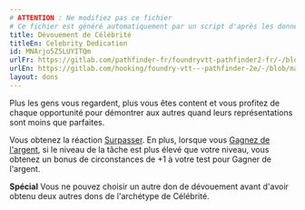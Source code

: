 ```yaml
---
# ATTENTION : Ne modifiez pas ce fichier
# Ce fichier est généré automatiquement par un script d'après les données du module Foundry VTT officiel et de sa traduction
title: Dévouement de Célébrité
titleEn: Celebrity Dedication
id: MNArjo5Z5LUYITQm
urlFr: https://gitlab.com/pathfinder-fr/foundryvtt-pathfinder2-fr/-/blob/master/data/feats/MNArjo5Z5LUYITQm.htm
urlEn: https://gitlab.com/hooking/foundry-vtt---pathfinder-2e/-/blob/master/packs/data/feats.db/celebrity-dedication.json
layout: dons
---
```

Plus les gens vous regardent, plus vous êtes content et vous profitez de chaque opportunité pour démontrer aux autres quand leurs représentations sont moins que parfaites.

Vous obtenez la réaction [Surpasser](../actions/surpasser.html). En plus, lorsque vous [Gagnez de l'argent](../actions/gagner-de-l-argent.html), si le niveau de la tâche est plus élevé que votre niveau, vous obtenez un bonus de circonstances de +1 à votre test pour Gagner de l'argent.

**Spécial** Vous ne pouvez choisir un autre don de dévouement avant d'avoir obtenu deux autres dons de l'archétype de Célébrité.
